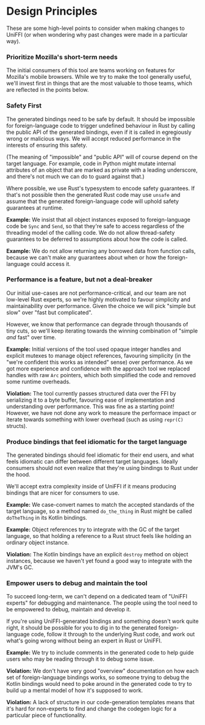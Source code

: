 # Design Principles

These are some high-level points to consider when making changes to UniFFI (or when wondering why past changes were made in a particular way).


### Prioritize Mozilla's short-term needs

The initial consumers of this tool are teams working on features for Mozilla's mobile browsers.
While we try to make the tool generally useful, we'll invest first in things that are the most valuable
to those teams, which are reflected in the points below.


### Safety First

The generated bindings need to be safe by default. It should be impossible for foreign-language code
to trigger undefined behaviour in Rust by calling the public API of the generated bindings, even if it
is called in egregiously wrong or malicious ways. We will accept reduced performance in the interests
of ensuring this safety.

(The meaning of "impossible" and "public API" will of course depend on the target language. For example,
code in Python might mutate internal attributes of an object that are marked as private with a leading
underscore, and there's not much we can do to guard against that.)

Where possible, we use Rust's typesystem to encode safety guarantees. If that's not possible then the
generated Rust code may use `unsafe` and assume that the generated foreign-language code will uphold
safety guarantees at runtime.

**Example:** We insist that all object instances exposed to foreign-language code be `Sync` and `Send`,
so that they're safe to access regardless of the threading model of the calling code. We do not allow
thread-safety guarantees to be deferred to assumptions about how the code is called.

**Example:** We do not allow returning any borrowed data from function calls, because we can't make
any guarantees about when or how the foreign-language could access it.


### Performance is a feature, but not a deal-breaker

Our initial use-cases are not performance-critical, and our team are not low-level Rust experts,
so we're highly motivated to favour simplicity and maintainability over performance. Given the choice
we will pick "simple but slow" over "fast but complicated".

However, we know that performance can degrade through thousands of tiny cuts, so we'll keep iterating
towards the winning combination of "simple *and* fast" over time.

**Example:** Initial versions of the tool used opaque integer handles and explicit mutexes to manage
object references, favouring simplicity (in the "we're confident this works as intended" sense) over
performance. As we got more experience and confidence with the approach tool we replaced handles with
raw `Arc` pointers, which both simplified the code and removed some runtime overheads.

**Violation:** The tool currently passes structured data over the FFI by serializing it to a byte
buffer, favouring ease of implementation and understanding over performance. This was fine as a starting
point! However, we have not done any work to measure the performace impact or iterate towards something
with lower overhead (such as using `repr(C)` structs).


### Produce bindings that feel idiomatic for the target language

The generated bindings should feel idiomatic for their end users, and what feels idiomatic can differ
between different target languages. Ideally consumers should not even realize that they're using
bindings to Rust under the hood.

We'll accept extra complexity inside of UniFFI if it means producing bindings that are nicer for consumers to use.

**Example:** We case-convert names to match the accepted standards of the target language,
so a method named `do_the_thing` in Rust might be called `doTheThing` in its Kotlin bindings.

**Example:** Object references try to integrate with the GC of the target language, so that holding
a reference to a Rust struct feels like holding an ordinary object instance.

**Violation:** The Kotlin bindings have an explicit `destroy` method on object instances, because we haven't
yet found a good way to integrate with the JVM's GC.


### Empower users to debug and maintain the tool

To succeed long-term, we can't depend on a dedicated team of "UniFFI experts" for debugging and maintenance.
The people using the tool need to be empowered to debug, maintain and develop it.

If you're using UniFFI-generated bindings and something doesn't work quite right, it should be possible
for you to dig in to the generated foreign-language code, follow it through to the underlying Rust code,
and work out what's going wrong without being an expert in Rust or UniFFI.

**Example:** We try to include comments in the generated code to help guide users who may be reading
through it to debug some issue.

**Violation:** We don't have very good "overview" documentation on how each set of foreign-language bindings
works, so someone trying to debug the Kotlin bindings would need to poke around in the generated code to
try to build up a mental model of how it's supposed to work.

**Violation:** A lack of structure in our code-generation templates means that it's hard for non-experts
to find and change the codegen logic for a particular piece of functionality.
